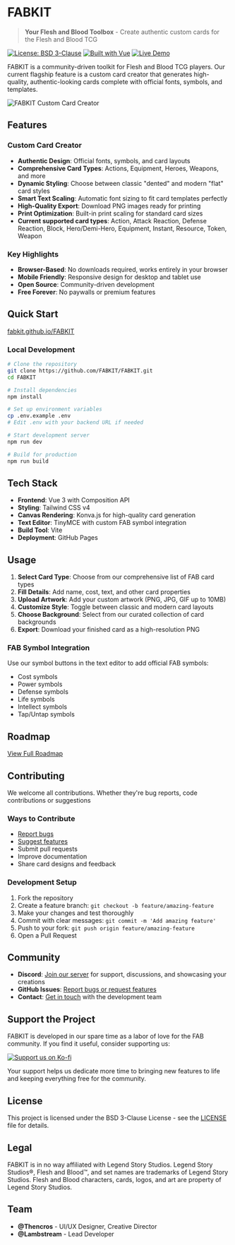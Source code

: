 # FABKIT

> **Your Flesh and Blood Toolbox** - Create authentic custom cards for the Flesh and Blood TCG

[![License: BSD 3-Clause](https://img.shields.io/badge/License-BSD%203--Clause-blue.svg)](LICENSE)
[![Built with Vue](https://img.shields.io/badge/Built%20with-Vue%203-4FC08D.svg)](https://vuejs.org/)
[![Live Demo](https://img.shields.io/badge/Live%20Demo-fabkit.github.io-brightgreen.svg)](https://fabkit.github.io/FABKIT/)

FABKIT is a community-driven toolkit for Flesh and Blood TCG players. Our current flagship feature is a custom card creator that generates high-quality, authentic-looking cards complete with official fonts, symbols, and templates.

![FABKIT Custom Card Creator](https://github.com/FABKIT/FABKIT/raw/main/public/img/preview.png)

## Features

### Custom Card Creator
- **Authentic Design**: Official fonts, symbols, and card layouts
- **Comprehensive Card Types**: Actions, Equipment, Heroes, Weapons, and more
- **Dynamic Styling**: Choose between classic "dented" and modern "flat" card styles
- **Smart Text Scaling**: Automatic font sizing to fit card templates perfectly
- **High-Quality Export**: Download PNG images ready for printing
- **Print Optimization**: Built-in print scaling for standard card sizes
- **Current supported card types**: Action, Attack Reaction, Defense Reaction, Block, Hero/Demi-Hero, Equipment, Instant, Resource, Token, Weapon

### Key Highlights
- **Browser-Based**: No downloads required, works entirely in your browser
- **Mobile Friendly**: Responsive design for desktop and tablet use
- **Open Source**: Community-driven development
- **Free Forever**: No paywalls or premium features

## Quick Start

[fabkit.github.io/FABKIT](https://fabkit.github.io/FABKIT/)

### Local Development

```bash
# Clone the repository
git clone https://github.com/FABKIT/FABKIT.git
cd FABKIT

# Install dependencies
npm install

# Set up environment variables
cp .env.example .env
# Edit .env with your backend URL if needed

# Start development server
npm run dev

# Build for production
npm run build
```

## Tech Stack

- **Frontend**: Vue 3 with Composition API
- **Styling**: Tailwind CSS v4
- **Canvas Rendering**: Konva.js for high-quality card generation
- **Text Editor**: TinyMCE with custom FAB symbol integration
- **Build Tool**: Vite
- **Deployment**: GitHub Pages

## Usage

1. **Select Card Type**: Choose from our comprehensive list of FAB card types
2. **Fill Details**: Add name, cost, text, and other card properties
3. **Upload Artwork**: Add your custom artwork (PNG, JPG, GIF up to 10MB)
4. **Customize Style**: Toggle between classic and modern card layouts
5. **Choose Background**: Select from our curated collection of card backgrounds
6. **Export**: Download your finished card as a high-resolution PNG

### FAB Symbol Integration
Use our symbol buttons in the text editor to add official FAB symbols:
- Cost symbols
- Power symbols  
- Defense symbols
- Life symbols
- Intellect symbols
- Tap/Untap symbols

## Roadmap

[View Full Roadmap](https://fabkit.github.io/FABKIT/#/roadmap)

## Contributing

We welcome all contributions. Whether they're bug reports, code contributions or suggestions

### Ways to Contribute
- [Report bugs](https://github.com/FABKIT/FABKIT/issues)
- [Suggest features](https://github.com/FABKIT/FABKIT/issues)
- Submit pull requests
- Improve documentation
- Share card designs and feedback

### Development Setup
1. Fork the repository
2. Create a feature branch: `git checkout -b feature/amazing-feature`
3. Make your changes and test thoroughly
4. Commit with clear messages: `git commit -m 'Add amazing feature'`
5. Push to your fork: `git push origin feature/amazing-feature`
6. Open a Pull Request

## Community

- **Discord**: [Join our server](https://discord.gg/4twcdby9xp) for support, discussions, and showcasing your creations
- **GitHub Issues**: [Report bugs or request features](https://github.com/FABKIT/FABKIT/issues)
- **Contact**: [Get in touch](https://fabkit.github.io/FABKIT/#/contact) with the development team

## Support the Project

FABKIT is developed in our spare time as a labor of love for the FAB community. If you find it useful, consider supporting us:

[![Support us on Ko-fi](https://img.shields.io/badge/Support%20us-Ko--fi-red.svg)](https://ko-fi.com/fabkit)

Your support helps us dedicate more time to bringing new features to life and keeping everything free for the community.

## License

This project is licensed under the BSD 3-Clause License - see the [LICENSE](LICENSE) file for details.

## Legal

FABKIT is in no way affiliated with Legend Story Studios. Legend Story Studios®, Flesh and Blood™, and set names are trademarks of Legend Story Studios. Flesh and Blood characters, cards, logos, and art are property of Legend Story Studios.

## Team

- **@Thencros** - UI/UX Designer, Creative Director
- **@Lambstream** - Lead Developer